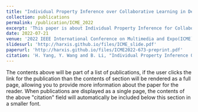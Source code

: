 ```yaml
---
title: "Individual Property Inference over Collaborative Learning in Deep Feature Space"
collection: publications
permalink: /publication/ICME_2022
excerpt: 'This paper is about Individual Property Inference for Collaborative Learning.'
date: 2022-07-21
venue: '2022 IEEE International Conference on Multimedia and Expo(ICME)'
slidesurl: 'http://harxis.github.io/files/ICME_slide.pdf'
paperurl: 'http://harxis.github.io/files/ICME2022-673-preprint.pdf'
citation: 'H. Yang, Y. Wang and B. Li, "Individual Property Inference Over Collaborative Learning in Deep Feature Space," 2022 IEEE International Conference on Multimedia and Expo (ICME), Taipei, Taiwan, 2022, pp. 1-6, doi: 10.1109/ICME52920.2022.9859857.'
---
```


The contents above will be part of a list of publications, if the user clicks the link for the publication than the contents of section will be rendered as a full page, allowing you to provide more information about the paper for the reader. When publications are displayed as a single page, the contents of the above "citation" field will automatically be included below this section in a smaller font.